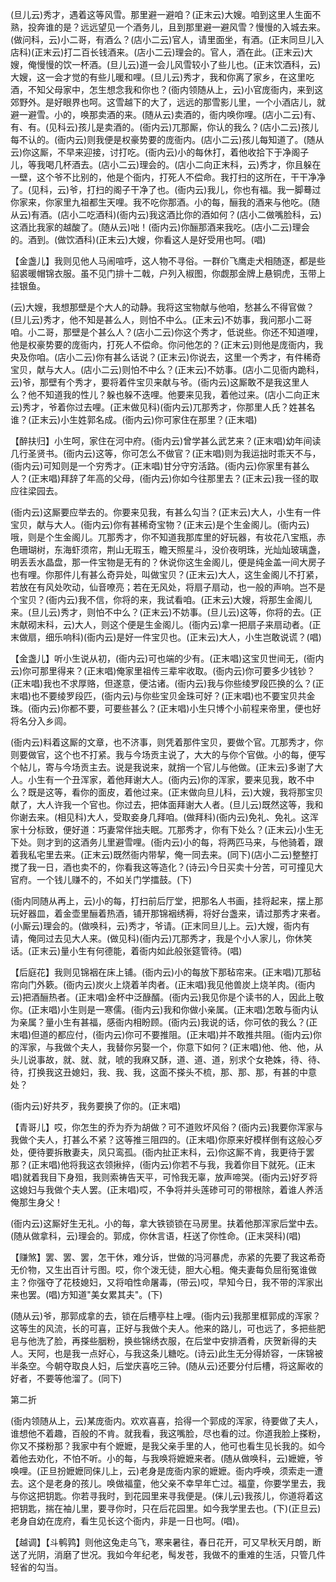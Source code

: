 <!-- { "loadSidebar": true } -->
(旦儿云)秀才，遇着这等风雪。那里避一避咱？(正末云)大嫂。咱到这里人生面不熟，投奔谁的是？远远望见一个酒务儿，且到那里避一避风雪？慢慢的入城去来。(做问科，云)小二哥，有酒么？(店小二云)官人，请里面坐，有酒。(正末同旦儿入店科)(正末云)打二百长钱酒来。(店小二云)理会的。官人，酒在此。(正末云)大嫂，俺慢慢的饮一杯酒。(旦儿云)道一会儿风雪较小了些儿也。(正末饮酒科，云)大嫂，这一会才觉的有些儿暖和哩。(旦儿云)秀才，我和你离了家乡，在这里吃酒，不知父母家中，怎生想念我和你也？(衙内领随从上，云)小官庞衙内，来到这郊野外。是好眼界也呵。这雪越下的大了，远远的那雪影儿里，一个小酒店儿，就避一避雪。小的，唤那卖酒的来。(随从云)卖酒的，衙内唤你哩。(店小二云)有、有、有。(见科云)孩儿是卖酒的。(衙内云)兀那厮，你认的我么？(店小二云)孩儿每不认的。(衙内云)则我便是权豪势要的庞衙内。(店小二云)孩儿每知道了。(随从云)你这厮，不早来迎接，讨打吃。(衙内云)小的每休打，着他收拾下于净阁子儿，等我喝几杯酒去。(店小二云)理会的。(店小二向正末科，云)秀才，你且躲在一壁，这个爷不比别的，他是个衙内，打死人不偿命。我打扫的这所在，干干净净了。(见科，云)爷，打扫的阁子干净了也。(衙内云)我儿，你也有福。我一脚蓦过你家来，你家里九祖都生天哩。我不吃你那酒。小的每，酾我的酒来与他吃。(随从云)有酒。(店小二吃酒科)(衙内云)我这酒比你的酒如何？(店小二做嘴脸科，云)这酒比我家的越酸了。(随从云)咄！(衙内云)你酾那酒来我吃。(店小二云)理会的。酒到。(做饮酒科)(正末云)大嫂，你看这人是好受用也呵。(唱)

【金盏儿】我则见他人马闹喧呼，这人物不寻俗。一群价飞鹰走犬相随逐，都是些貂裘暖帽锦衣服。虽不见门排十二戟，户列入椒图，你觑那金牌上悬铜虎，玉带上挂银鱼。

(云)大嫂，我想那壁是个大人的动静。我将这宝物献与他咱，愁甚么不得官做？(旦儿云)秀才，他不知是甚么人，则怕不中么。(正末云)不妨事，我问那小二哥咱。小二哥，那壁是个甚么人？(店小二云)你这个秀才，低说些。你还不知道哩，他是权豪势要的庞衙内，打死人不偿命。你问他怎的？(正末云)则他是庞衙内，我央及你咱。(店小二云)你有甚么话说？(正末云)你说去，这里一个秀才，有件稀奇宝贝，献与大人。(店小二云)则怕不中么？(正末云)不妨事。(店小二见衙内跪科，云)爷，那壁有个秀才，要将着件宝贝来献与爷。(衙内云)这厮敢不是我这里人么？他不知道我的性儿？躲也躲不迭哩。他要来见我，着他过来。(店小二向正末云)秀才，爷着你过去哩。(正末做见科)(衙内云)兀那秀才，你那里人氏？姓甚名谁？(正末云)小生姓郭名成。(衙内云)你可家住在那里？(正末唱)

【醉扶归】小生呵，家住在河中府。(衙内云)曾学甚么武艺来？(正末唱)幼年间读几行圣贤书。(衙内云)这等，你可怎么不做官？(正末唱)则为我运拙时乖天不与，(衙内云)可知则是一个穷秀才。(正末唱)甘分守穷活路。(衙内云)你家里有甚么人？(正末唱)拜辞了年高的父母，(衙内云)你如今往那里去？(正末云)我一径的取应往梁园去。

(衙内云)这厮要应举去的。你要来见我，有甚么勾当？(正末云)大人，小生有一件宝贝，献与大人。(衙内云)你有甚稀奇宝物？(正末云)是个生金阁儿。(衙内云)哦，则是个生金阁儿。兀那秀才，你不知道我那库里的好玩器，有妆花八宝瓶，赤色珊瑚树，东海虾须帘，荆山无瑕玉，瞻天照星斗，没价夜明珠，光灿灿玻璃盏，明丢丢水晶盘，那一件宝物是无有的？休说你这生金阁儿，便是纯金盖一间大房子也有哩。你那件儿有甚么奇异处，叫做宝贝？(正末云)大人，这生金阁儿不打紧，若放在有风处吹动，仙音嘹亮；若在无风处，将扇子扇动，也一般的声响。岂不是个宝贝？(衙内云)我不信，你将的来，我试看咱。(正末云)大嫂，将那生金阁儿来。(旦儿云)秀才，则怕不中么？(正末云)不妨事。(旦儿云)这等，你将的去。(正末献砌末科，云)大人，则这个便是生金阁儿。(衙内云)拿一把扇子来扇动者。(正末做扇，细乐响科)(衙内云)是好一件宝贝也。(正末云)大人，小生岂敢说谎？(唱)

【金盏儿】听小生说从初，(衙内云)可也端的少有。(正末唱)这宝贝世间无，(衙内云)你可那里得来？(正末唱)俺家里祖传三辈牢收取。(衙内云)你可要多少钱钞？(正末唱)我也不求厚赂，但遂意，便沽诸。(衙内云)我与你些绫罗段匹换的么？(正末唱)也不要绫罗段匹，(衙内云)与你些宝贝金珠可好？(正末唱)也不要宝贝共金珠。(衙内云)你都不要，可要些甚么？(正末唱)小生只博个小前程来帝里，便也好将名分入乡闾。

(衙内云)料着这厮的文章，也不济事，则凭着那件宝贝，要做个官。兀那秀才，你则要做官，这个也不打紧。我与今场贡主说了，大大的与你个官做。小的每，便写个帖儿，寄与今场贡主去。说是我说来，就捎一个官儿与他做。(正末云)多谢了大人。小生有一个丑浑家，着他拜谢大人。(衙内云)你的浑家，要来见我，敢不中么？既是这等，看你的面皮，着他过来。(正末做向旦儿科，云)大嫂，我将那宝贝献了，大人许我一个官也。你过去，把体面拜谢大人者。(旦儿云)既然这等，我和你谢去来。(相见科)大人，受取妾身几拜咱。(做拜科)(衙内云)免礼、免礼。这浑家十分标致，便好道：巧妻常伴拙夫眠。兀那秀才，你有下处么？(正末云)小生无下处。则才到的这酒务儿里避雪哩。(衙内云)小的每，将两匹马来，与他骑着，跟着我私宅里去来。(正末云)既然衙内带挈，俺一同去来。(同下)(店小二云)整整打搅了我一日，酒也卖不的，你看我这等造化？(诗云)今日买卖十分苦，可可撞见大官府。一个钱儿赚不的，不如关门学擂鼓。(下)

(衙内同随从再上，云)小的每，打扫前后厅堂，把那名人书画，挂将起来，摆上那玩好器皿，着金壶里酾着热酒，铺开那锦裀绣褥，将好台盏来，请过那秀才来者。(小厮云)理会的。(做唤科，云)秀才，爷请。(正末同旦儿上。云)大嫂，衙内有请，俺同过去见大人来。(做见科)(衙内云)兀那秀才，我是个小人家儿，你休笑话。(正末云)量小生有何德能，着衙内如此般张筵管待。(唱)

【后庭花】我则见锦裀在床上铺。(衙内云)小的每放下那毡帘来。(正末唱)兀那毡帘向门外簌。(衙内云)炭火上烧着羊肉者。(正末唱)我见他兽炭上烧羊肉。(衙内云)把酒酾热者。(正末唱)金杯中泛醁醑。(衙内云)我见你是个读书的人，因此上敬你。(正末唱)小生则是一寒儒。(衙内云)我和你做小亲属。(正末唱)怎敢与衙内认为亲属？量小生有甚福，感衙内相盼顾。(衙内云)我说的话，你可依的我么？(正末唱)但道的都应付，(衙内云)你可不要推阻。(正末唱)并不敢推共阻。(衙内云)你的浑家，与我做个夫人，我替你另娶一个，你意下如何？(正末唱)他、他、他，从头儿说事故，就、就、就，唬的我麻又酥，道、道、道，别求个女艳姝，待、待、待，打换我这丑媳妇，我、我、我，这面不搽头不梳，那、那、那，有甚的中意处？

(衙内云)好共歹，我务要换了你的。(正末唱)

【青哥儿】哎，你怎生的乔为乔为胡做？可不道败坏风俗？(衙内云)我要你浑家与我做个夫人，打甚么不紧？这等推三阻四的。(正末唱)你原来好模样倒有这般心歹处，便待要拆散妻夫，凤只鸾孤。(衙内扯正末科，云)你这厮不肯，我更待于罢那？(正末唱)他将我这衣领揪捽，(衙内云)你若不与我，我着你目下就死。(正末唱)就着我目下身殂，我则索祷告天平，可怜我无辜，放声啼哭。(衙内云)好歹将这媳妇与我做个夫人罢。(正末唱)哎，不争将并头莲碜可可的带根除，着谁人养活俺那生身父！

(衙内云)这厮好生无礼。小的每，拿大铁锁锁在马房里。扶着他那浑家后堂中去。(随从做拿科，云)理会的。郭成，你休言语，枉送了你性命。(正末哭科)(唱)

【赚煞】罢、罢、罢，怎干休，难分诉，世做的冯河暴虎，赤紧的先要了我这希奇无价物，又生出百计亏图。哎，你个泼无徒，胆大心粗。俺夫妻每负屈衔冤谁做主？你强夺了花枝媳妇，又将咱性命屠毒，(带云)哎，早知今日，我不带的浑家出来也罢。(唱)方知道"美女累其夫"。(下)

(随从云)爷，那郭成拿的去，锁在后槽亭柱上哩。(衙内云)我那里框郭成的浑家？这等生的风流，长的可喜，正好与我做个夫人。他来的路儿，可也远了，多把些肥皂与他洗了脸，再搽些胭粉，换些锦绣衣服，在后堂中安排酒肴，庆贺新得的夫人。天阿，也是我一点好心，与我这条儿糖吃。(诗云)此生无分得娇容，一床锦被半条空。今朝夺取良人妇，后堂庆喜吃三钟。(随从云)还要分付后槽，将这厮收的好者，不要等他溜了。(同下)

第二折

(衙内领随从上，云)某庞衙内。欢欢喜喜，拾得一个郭成的浑家，待要做了夫人，谁想他不着趣，百般的不肯。就我看，我这嘴脸，尽也看的过。你道我脸上搽粉，你又不搽粉那？我家中有个嬷嬷，是我父亲手里的人，他可也看生见长我的。如今着他去劝化，不怕不听。小的每，与我唤将嬷嬷来者。(随从做唤科，云)嬷嬷，爷唤哩。(正旦扮嬷嬷同俫儿上，云)老身是庞衙内家的嬷嬷。衙内呼唤，须索走一遭去。这个是老身的孩儿。唤做福童，他父亲不幸早年亡过。福童，你要学里去，我与你这把钥匙。你若寻我时，到花园里来寻我便是。(俫儿云)我孩儿，你道将着这把钥匙，揣在袖儿里，要寻你时，只在后花园里。如今我学里去也。(下)(正旦云)老身自幼在庞府，看生见长这个衙内，非是一日也呵。(唱)。

【越调】【斗鹌鹑】则他这兔走乌飞，寒来暑往，春日花开，可又早秋天月朗，断送了光阴，消磨了世况。我如今年纪老，髩发苍，我做不的重难的生活，只管几件轻省的勾当。

